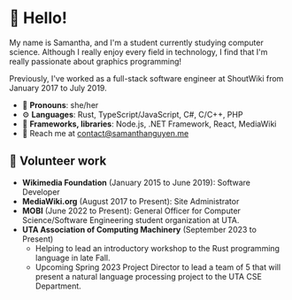 # 🌊 Hello!

My name is Samantha, and I'm a student currently studying computer science. Although I really enjoy every field in technology, I find that I'm really passionate about graphics programming!

Previously, I've worked as a full-stack software engineer at ShoutWiki from January 2017 to July 2019.

 - 👩 **Pronouns**: she/her
 - ⚙️ **Languages**: Rust, TypeScript/JavaScript, C#, C/C++, PHP
 - 🧰 **Frameworks, libraries**: Node.js, .NET Framework, React, MediaWiki
 - 📧 Reach me at contact@samanthanguyen.me

## 🙋 Volunteer work
 - **Wikimedia Foundation** (January 2015 to June 2019): Software Developer
 - **MediaWiki.org** (August 2017 to Present): Site Administrator
 - **MOBI** (June 2022 to Present): General Officer for Computer Science/Software Engineering student organization at UTA. 
 - **UTA Association of Computing Machinery** (September 2023 to Present)
   - Helping to lead an introductory workshop to the Rust programming language in late Fall.
   - Upcoming Spring 2023 Project Director to lead a team of 5 that will present a natural language processing project to the UTA CSE Department.
